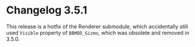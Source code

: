 # Changelog 3.5.1
This release is a hotfix of the Renderer submodule, which accidentally still used `Visible` property of `BBMOD_Gizmo`, which was obsolete and removed in 3.5.0.
